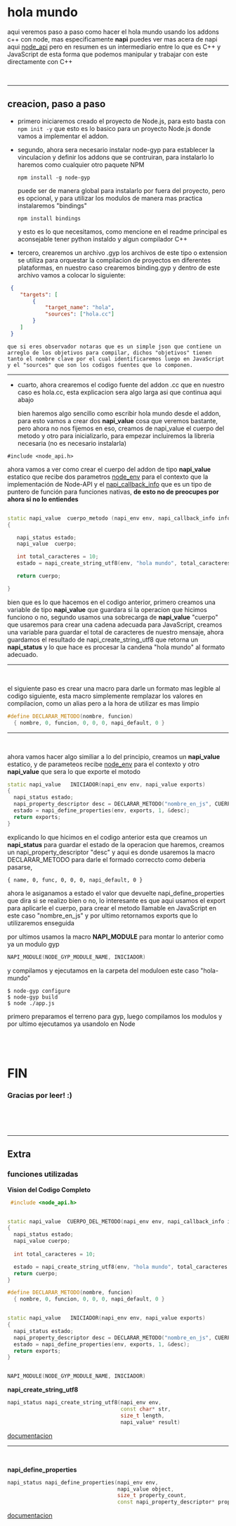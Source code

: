 # hola mundo

aqui veremos paso a paso como hacer el hola mundo usando los addons c++ con node, mas especificamente **napi** puedes ver mas acera de napi aqui [node_api](https://nodejs.github.io/node-addon-examples/about/what/)  pero en resumen  es un intermediario entre lo que es C++ y JavaScript de esta forma que podemos manipular y trabajar con este directamente con C++

<br/>
<hr />

## creacion, paso  a paso

- primero iniciaremos creado el proyecto de Node.js, para esto basta con  ``` npm init -y ``` que esto es lo basico para un proyecto Node.js donde vamos a implementar el addon.


- segundo, ahora sera necesario instalar node-gyp para establecer la vinculacion y definir los addons que se contruiran, para instalarlo lo haremos como cualquier otro paquete NPM

  ``` npm install -g node-gyp ```
  
    puede ser de manera global para instalarlo por fuera del proyecto, pero es opcional, y para utilizar los modulos de manera mas practica instalaremos "bindings"

     ``` npm install bindings ```
  
    y esto es lo que necesitamos, como mencione en el readme principal es aconsejable tener python instaldo y algun compilador C++


- tercero, crearemos un archivo .gyp los archivos de este tipo o extension se utiliza para orquestar la compilacion de proyectos en diferentes plataformas, en nuestro caso crearemos binding.gyp y dentro de este archivo vamos a colocar lo siguiente:

```json
 {
    "targets": [
        {
            "target_name": "hola",
            "sources": ["hola.cc"]
        }
    ] 
 } 
```

    que si eres observador notaras que es un simple json que contiene un arreglo de los objetivos para compilar, dichos "objetivos" tienen tanto el nombre clave por el cual identificaremos luego en JavaScript y el "sources" que son los codigos fuentes que lo componen.


<hr/>

- cuarto, ahora crearemos el codigo fuente del addon .cc que en nuestro caso es hola.cc, esta explicacion sera algo larga asi que continua aqui abajo


    bien haremos algo sencillo como escribir hola mundo desde el addon, para esto vamos a crear dos **napi_value** cosa que veremos bastante, pero ahora no nos fijemos en eso, creamos de napi_value el cuerpo del metodo y otro para inicializarlo,  para empezar incluiremos la libreria necesaria (no es necesario instalarla)

 ``` #include <node_api.h> ``` 


 ahora vamos a ver como crear el cuerpo del addon de tipo **napi_value** estatico que recibe dos parametros 
 [node_env](https://nodejs.org/api/n-api.html#napi_env) para el contexto que la implementación de Node-API y el [napi_callback_info](https://nodejs.org/api/n-api.html#napi_callback_info) que es un tipo de puntero de función para funciones nativas, **de esto no de preocupes por ahora si no lo entiendes**



 ```c++
 
 static napi_value  cuerpo_metodo (napi_env env, napi_callback_info info)
 {

    napi_status estado;
    napi_value  cuerpo;

    int total_caracteres = 10;
    estado = napi_create_string_utf8(env, "hola mundo", total_caracteres, &cuerpo);

    return cuerpo;

 }
 
 ```


bien que es lo que hacemos en el codigo anterior, primero creamos una variable de tipo **napi_value** que guardara si la operacion que hicimos funciono o no, segundo usamos una sobrecarga de **napi_value** "cuerpo" que usaremos para crear una cadena adecuada para JavaScript, creamos una variable para guardar el total de caracteres de nuestro mensaje, ahora guardamos el resultado de napi_create_string_utf8 que retorna un **napi_status** y lo que hace es procesar la candena "hola mundo" al formato adecuado.

<hr/> <br/>
 
el siguiente paso es crear una macro para darle un formato mas legible al codigo siguiente, esta macro simplemente remplazar los valores en compilacion, como un alias pero a la hora de utilizar es mas limpio

```c++
#define DECLARAR_METODO(nombre, funcion)                                        \
  { nombre, 0, funcion, 0, 0, 0, napi_default, 0 }

```

<hr/> <br/>

ahora vamos hacer algo similiar a lo del principio, creamos un **napi_value** estatico, y de parameteos recibe  [node_env](https://nodejs.org/api/n-api.html#napi_env) para el contexto y otro **napi_value** que sera lo que exporte el motodo

```c++
static napi_value   INICIADOR(napi_env env, napi_value exports) 
{
  napi_status estado;
  napi_property_descriptor desc = DECLARAR_METODO("nombre_en_js", CUERPO_DEL_METODO);
  estado = napi_define_properties(env, exports, 1, &desc);
  return exports;
}

```


explicando lo que hicimos en el codigo anterior esta que creamos un **napi_status** para guardar el estado de la operacion que haremos, creamos un napi_property_descriptor  "desc" y aqui es donde usaremos la macro DECLARAR_METODO para darle el formado correccto como deberia pasarse,

 ```{ name, 0, func, 0, 0, 0, napi_default, 0 }```

ahora le asiganamos a estado el valor que devuelte napi_define_properties que dira si se realizo bien o no, lo interesante es que aqui usamos el export para aplicarle el cuerpo, para crear el metodo llamable en JavaScript en este caso "nombre_en_js"
y por ultimo retornamos exports que lo utilizaremos enseguida


por ultimos usamos la macro **NAPI_MODULE** para montar lo anterior como ya un modulo gyp 

```c++
NAPI_MODULE(NODE_GYP_MODULE_NAME, INICIADOR)
```

y compilamos y ejecutamos en la carpeta del moduloen este caso "hola-mundo"

```
$ node-gyp configure
$ node-gyp build
$ node ./app.js
```

primero preparamos el terreno para gyp, luego compilamos los modulos y por ultimo ejecutamos ya usandolo en Node

<br/><br/>

<h1>FIN</h1>
<h3>Gracias por leer! :)</h3>


<br/>
<br/>
<br/>
<hr/>

## Extra 

### funciones utilizadas

**Vision del Codigo Completo**

```c++
 #include <node_api.h>


static napi_value  CUERPO_DEL_METODO(napi_env env, napi_callback_info info) 
{
  napi_status estado;
  napi_value cuerpo;
  
  int total_caracteres = 10;

  estado = napi_create_string_utf8(env, "hola mundo", total_caracteres , &cuerpo);
  return cuerpo;
}

#define DECLARAR_METODO(nombre, funcion)                                        \
  { nombre, 0, funcion, 0, 0, 0, napi_default, 0 }


static napi_value   INICIADOR(napi_env env, napi_value exports) 
{
  napi_status estado;
  napi_property_descriptor desc = DECLARAR_METODO("nombre_en_js", CUERPO_DEL_METODO);
  estado = napi_define_properties(env, exports, 1, &desc);
  return exports;
}


NAPI_MODULE(NODE_GYP_MODULE_NAME, INICIADOR)
```


**napi_create_string_utf8**

```c++
napi_status napi_create_string_utf8(napi_env env,
                                    const char* str,
                                    size_t length,
                                    napi_value* result)
```
[documentacion](https://nodejs.org/api/n-api.html#napi_create_string_utf8)


<hr/> <br/>

**napi_define_properties**
```c++
napi_status napi_define_properties(napi_env env,
                                   napi_value object,
                                   size_t property_count,
                                   const napi_property_descriptor* properties);
```

[documentacion](https://nodejs.org/api/n-api.html#napi_define_properties)